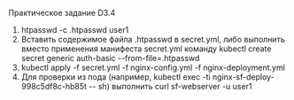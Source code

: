Практическое задание D3.4
1. htpasswd -c .htpasswd user1
2. Вставить содержимое файла .htpasswd в secret.yml, либо выполнить вместо применения манифеста secret.yml команду
    kubectl create secret generic auth-basic --from-file=.htpasswd
3. kubectl apply -f secret.yml -f nginx-config.yml -f nginx-deployment.yml
4. Для проверки из пода (например, kubectl exec -ti nginx-sf-deploy-998c5df8c-hb85t -- sh) выполнить
    curl sf-webserver -u user1
